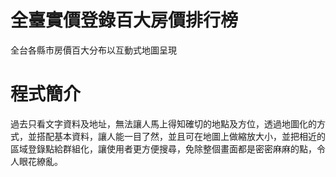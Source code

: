# 全臺實價登錄百大房價排行榜
全台各縣市房價百大分布以互動式地圖呈現
# 程式簡介
過去只看文字資料及地址，無法讓人馬上得知確切的地點及方位，透過地圖化的方式，並搭配基本資料，讓人能一目了然，並且可在地圖上做縮放大小，並把相近的區域登錄點給群組化，讓使用者更方便搜尋，免除整個畫面都是密密麻麻的點，令人眼花繚亂。
